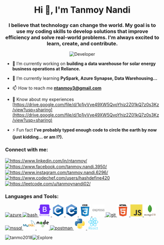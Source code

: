 <h1 align="center">Hi 👋, I'm Tanmoy Nandi</h1>
<h3 align="center">I believe that technology can change the world. My goal is to use my coding skills to develop solutions that improve efficiency and solve real-world problems. I'm always excited to learn, create, and contribute.</h3>

<div align="center">
  <img src="https://static-00.iconduck.com/assets.00/web-developer-illustration-2005x2048-fal2biag.png" alt="Developer" width="300"/>
</div>


- 🔭 I’m currently working on **building a data warehouse for solar energy business operations at Reliance.**

- 🌱 I’m currently learning **PySpark, Azure Synapse, Data Warehousing...**

- 📫 How to reach me **ntanmoy3@gmail.com**

- 📄 Know about my experiences [https://drive.google.com/file/d/1p1jvVye49XW5QvoYhiz2Z01kQ7z0s3Kz/view?usp=sharing](https://drive.google.com/file/d/1p1jvVye49XW5QvoYhiz2Z01kQ7z0s3Kz/view?usp=sharing)

- ⚡ Fun fact **I’ve probably typed enough code to circle the earth by now (just kidding… or am I?).**

<h3 align="left">Connect with me:</h3>
<p align="left">
<a href="https://www.linkedin.com/in/ntanmoy/" target="blank"><img align="center" src="https://raw.githubusercontent.com/rahuldkjain/github-profile-readme-generator/master/src/images/icons/Social/linked-in-alt.svg" alt="https://www.linkedin.com/in/ntanmoy/" height="30" width="40" /></a>
<a href="https://www.facebook.com/tanmoy.nandi.3950/" target="blank"><img align="center" src="https://raw.githubusercontent.com/rahuldkjain/github-profile-readme-generator/master/src/images/icons/Social/facebook.svg" alt="https://www.facebook.com/tanmoy.nandi.3950/" height="30" width="40" /></a>
<a href="https://www.instagram.com/tanmoy.nandi.6296/" target="blank"><img align="center" src="https://raw.githubusercontent.com/rahuldkjain/github-profile-readme-generator/master/src/images/icons/Social/instagram.svg" alt="https://www.instagram.com/tanmoy.nandi.6296/" height="30" width="40" /></a>
<a href="https://www.codechef.com/users/hashdefine420" target="blank"><img align="center" src="https://cdn.jsdelivr.net/npm/simple-icons@3.1.0/icons/codechef.svg" alt="https://www.codechef.com/users/hashdefine420" height="30" width="40" /></a>
<a href="https://leetcode.com/u/tanmoynandi02/" target="blank"><img align="center" src="https://raw.githubusercontent.com/rahuldkjain/github-profile-readme-generator/master/src/images/icons/Social/leet-code.svg" alt="https://leetcode.com/u/tanmoynandi02/" height="30" width="40" /></a>
</p>

<h3 align="left">Languages and Tools:</h3>
<p align="left"> <a href="https://azure.microsoft.com/en-in/" target="_blank" rel="noreferrer"> <img src="https://www.vectorlogo.zone/logos/microsoft_azure/microsoft_azure-icon.svg" alt="azure" width="40" height="40"/> </a> <a href="https://www.gnu.org/software/bash/" target="_blank" rel="noreferrer"> <img src="https://www.vectorlogo.zone/logos/gnu_bash/gnu_bash-icon.svg" alt="bash" width="40" height="40"/> </a> <a href="https://getbootstrap.com" target="_blank" rel="noreferrer"> <img src="https://raw.githubusercontent.com/devicons/devicon/master/icons/bootstrap/bootstrap-plain-wordmark.svg" alt="bootstrap" width="40" height="40"/> </a> <a href="https://www.cprogramming.com/" target="_blank" rel="noreferrer"> <img src="https://raw.githubusercontent.com/devicons/devicon/master/icons/c/c-original.svg" alt="c" width="40" height="40"/> </a> <a href="https://www.w3schools.com/cpp/" target="_blank" rel="noreferrer"> <img src="https://raw.githubusercontent.com/devicons/devicon/master/icons/cplusplus/cplusplus-original.svg" alt="cplusplus" width="40" height="40"/> </a> <a href="https://www.w3schools.com/css/" target="_blank" rel="noreferrer"> <img src="https://raw.githubusercontent.com/devicons/devicon/master/icons/css3/css3-original-wordmark.svg" alt="css3" width="40" height="40"/> </a> <a href="https://expressjs.com" target="_blank" rel="noreferrer"> <img src="https://raw.githubusercontent.com/devicons/devicon/master/icons/express/express-original-wordmark.svg" alt="express" width="40" height="40"/> </a> <a href="https://git-scm.com/" target="_blank" rel="noreferrer"> <img src="https://www.vectorlogo.zone/logos/git-scm/git-scm-icon.svg" alt="git" width="40" height="40"/> </a> <a href="https://www.w3.org/html/" target="_blank" rel="noreferrer"> <img src="https://raw.githubusercontent.com/devicons/devicon/master/icons/html5/html5-original-wordmark.svg" alt="html5" width="40" height="40"/> </a> <a href="https://developer.mozilla.org/en-US/docs/Web/JavaScript" target="_blank" rel="noreferrer"> <img src="https://raw.githubusercontent.com/devicons/devicon/master/icons/javascript/javascript-original.svg" alt="javascript" width="40" height="40"/> </a> <a href="https://www.mongodb.com/" target="_blank" rel="noreferrer"> <img src="https://raw.githubusercontent.com/devicons/devicon/master/icons/mongodb/mongodb-original-wordmark.svg" alt="mongodb" width="40" height="40"/> </a> <a href="https://www.microsoft.com/en-us/sql-server" target="_blank" rel="noreferrer"> <img src="https://www.svgrepo.com/show/303229/microsoft-sql-server-logo.svg" alt="mssql" width="40" height="40"/> </a> <a href="https://www.mysql.com/" target="_blank" rel="noreferrer"> <img src="https://raw.githubusercontent.com/devicons/devicon/master/icons/mysql/mysql-original-wordmark.svg" alt="mysql" width="40" height="40"/> </a> <a href="https://nodejs.org" target="_blank" rel="noreferrer"> <img src="https://raw.githubusercontent.com/devicons/devicon/master/icons/nodejs/nodejs-original-wordmark.svg" alt="nodejs" width="40" height="40"/> </a> <a href="https://postman.com" target="_blank" rel="noreferrer"> <img src="https://www.vectorlogo.zone/logos/getpostman/getpostman-icon.svg" alt="postman" width="40" height="40"/> </a> <a href="https://www.python.org" target="_blank" rel="noreferrer"> <img src="https://raw.githubusercontent.com/devicons/devicon/master/icons/python/python-original.svg" alt="python" width="40" height="40"/> </a> <a href="https://reactjs.org/" target="_blank" rel="noreferrer"> <img src="https://raw.githubusercontent.com/devicons/devicon/master/icons/react/react-original-wordmark.svg" alt="react" width="40" height="40"/> </a> </p>
<!-- <div align="left"> -->
<p><img align="left" src="https://github-readme-stats.vercel.app/api/top-langs?username=tanmo2018&show_icons=true&locale=en&layout=compact" alt="tanmo2018" /></p>
<!-- </div>
<div align="right"> -->
  <img src="https://newsinhealth.nih.gov/sites/newsinhealth/files/2015/August/illustration-hiker-watching-sunset-mountain_0.jpg" alt="Explore" width="200"/>
<!-- </div> -->
